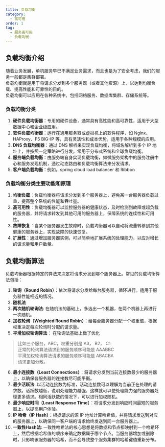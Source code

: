 ```yaml
---
title: 负载均衡
category:
  - 高可用
order: 1
tag:
  - 服务高可用
  - 负载均衡
---
```


## 负载均衡介绍
随着业务发展，单机服务早已不满足业务需求，而且也是为了安全考虑，我们的服务一般都是集群部署。  
负载均衡就是用于将请求分发到多个服务器（或者其他资源）上，以达到均衡负载、提高性能和可靠性的目的。  
负载均衡可以应用在各种系统中，包括网络服务、数据库集群、存储系统等。  


### 负载均衡分类
1. **硬件负载均衡器**：专用的硬件设备，通常具有高性能和高可靠性，适用于大型数据中心和企业级应用。
2. **软件负载均衡器**：运行在通用服务器或虚拟机上的软件程序，如 Nginx、HAProxy、F5 BIG-IP 等，具有灵活性和成本优势，适用于各种规模的应用。
3. **DNS 负载均衡器**：通过 DNS 解析来实现负载均衡，将域名解析到多个 IP 地址上，并按照一定策略进行分发。常用于分布式系统和全球负载均衡。
4. **服务端负载均衡**：由服务端自身实现负载均衡，如微服务架构中的服务注册中心和服务发现机制，通过动态路由和负载均衡算法来分发请求。
5. **客户端负载均衡**：例如，spring cloud load balancer 和 Ribbon


### 负载均衡分类主要功能和原理
1. **均衡负载**：负载均衡器将请求分发到多个服务器上，避免某一台服务器负载过重，提高整个系统的性能和吞吐量。
2. **高可用性**：负载均衡器可以监控服务器的健康状态，及时检测到故障或超负载的服务器，并将请求转发到其他可用的服务器上，保障系统的连续性和可用性。
3. **故障恢复**：当某个服务器发生故障时，负载均衡器可以自动将流量转移到其他健康的服务器上，实现故障的快速恢复。
4. **扩展性**：通过增加服务器实例，可以简单地扩展系统的处理能力，以应对增长的请求量和用户数量。

## 负载均衡算法
负载均衡器根据特定的算法来决定将请求分发到哪个服务器上。常见的负载均衡算法包括：

1. **轮询（Round Robin）**：依次将请求分发给每台服务器，循环进行。适用于服务器性能相近的情况。
2. **随机法**
3. **两次随机轮询法**: 在随机法的基础上，多选出一个机器，在两个机器上再进行一次随机。
4. **加权轮询（Weighted Round Robin）**：给每台服务器分配一个权重值，根据权重决定每次轮询时分配的请求量。
5. **平滑加权轮询算法**： 在轮询法基础上做了优化
> 比如三个服务，ABC，权重分别是 A3， B2， C1  
> 正常的轮询算法请求到的服务顺序可能是 AAABBC  
> 平滑加权轮询算法请求的服务顺序可能是 ABACBA  
> 请求更加分散。
6. **最小连接数（Least Connections）**：将请求分发到当前连接数最少的服务器上，以确保各服务器的连接数尽可能平衡。
7. **最少活跃法**: 以活动连接数为标准，活动连接数可以理解为当前正在处理的请求数。活跃数越低，说明处理能力越强，这样就可以使处理能力强的服务器处理更多请求。相同活跃数的情况下，可以进行加权随机。
8. **最少响应时间（Least Response Time）**：将请求分发到响应时间最短的服务器上，以提高用户体验。
9. **IP 哈希（IP Hash）**：根据请求的源 IP 地址计算哈希值，并将请求发送到对应的服务器上，以确保同一客户端的请求始终发送到同一台服务器上。
10. **一致性Hash法**: 一致性哈希法的核心思想是将数据和节点都映射到一个哈希环上，然后根据哈希值的顺序来确定数据属于哪个节点。当服务器增加或删除时，只影响该服务器的哈希，而不会导致整个服务集群的哈希键值重新分布。





